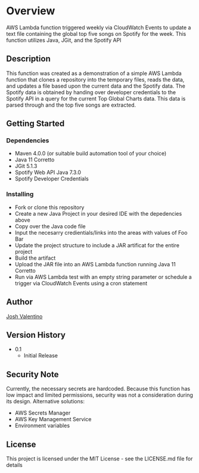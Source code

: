  # Overview

AWS Lambda function triggered weekly via CloudWatch Events to update a text file containing the global top five songs on Spotify for the week. This function utilizes Java, JGit, and the Spotify API

## Description

This function was created as a demonstration of a simple AWS Lambda function that clones a repository into the temporary files, reads the data, and updates a file based upon the current data and the Spotify data. The Spotify data is obtained by handing over developer credentials to the Spotify API in a query for the current Top Global Charts data. This data is parsed through and the top five songs are extracted.

## Getting Started

### Dependencies

* Maven 4.0.0 (or suitable build automation tool of your choice)
* Java 11 Corretto
* JGit 5.1.3
* Spotify Web API Java 7.3.0
* Spotify Developer Credentials

### Installing

* Fork or clone this repository
* Create a new Java Project in your desired IDE with the depedencies above
* Copy over the Java code file
* Input the necesarry credientials/links into the areas with values of Foo Bar
* Update the project structure to include a JAR artificat for the entire project
* Build the artifact
* Upload the JAR file into an AWS Lambda function running Java 11 Corretto
* Run via AWS Lambda test with an empty string parameter or schedule a trigger via CloudWatch Events using a cron statement

## Author

[Josh Valentino](https://valentinojosh.github.io/)  

## Version History

* 0.1
    * Initial Release
    
## Security Note

Currently, the necessary secrets are hardcoded. Because this function has low impact and limited permissions, security was not a consideration during its design. Alternative solutions:

* AWS Secrets Manager
* AWS Key Management Service
* Environment variables

## License

This project is licensed under the MIT License - see the LICENSE.md file for details
